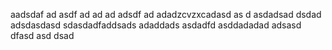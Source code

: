 aadsdaf
ad
asdf
ad
ad
ad
adsdf
ad
adadzcvzxcadasd
as
d
asdadsad
dsdad
adsdasdasd
sdasdadfaddsads
adaddads
asdadfd
asddadadad
adsasd
dfasd
asd
dsad
